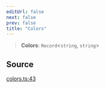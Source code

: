 ```yaml
---
editUrl: false
next: false
prev: false
title: "Colors"
---
```


> **Colors**: `Record`\<`string`, `string`\>

## Source

[colors.ts:43](https://github.com/dgmjs/dgmjs/blob/c296d113d513e412f08f9016159ca40d11e704cd/packages/core/src/colors.ts#L43)
